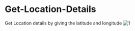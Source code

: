 # Get-Location-Details
Get Location details by giving the latitude and longitude
![1](https://user-images.githubusercontent.com/45064563/152131924-ef87f5fb-b9c9-427a-8db0-384847f95840.gif)
